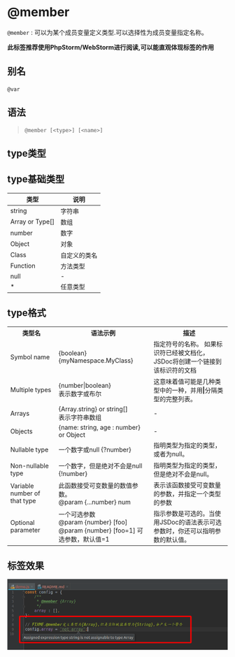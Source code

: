 # @member

`@member` : 可以为某个成员变量定义类型.可以选择性为成员变量指定名称。

**此标签推荐使用PhpStorm/WebStorm进行阅读,可以能直观体现标签的作用**

## 别名

`@var`

## 语法

> `@member [<type>] [<name>]`

## type类型

## type基础类型
| 类型 | 说明 |
|---|---|
|string | 字符串 |
|Array or Type[] | 数组 |
|number | 数字 |
|Object | 对象|
|Class | 自定义的类名|
|Function | 方法类型|
|null | -|
|* | 任意类型|

## type格式

<table>
    <tr>
        <th>类型名</th>
        <th>语法示例</th>
        <th>描述</th>
    </tr>
    <tr>
        <td>Symbol name</td>
        <td>{boolean} <br> {myNamespace.MyClass}</td>
        <td>指定符号的名称。 如果标识符已经被文档化，JSDoc将创建一个链接到该标识符的文档</td>
    </tr>
    <tr>
        <td>Multiple types</td>
        <td>{number|boolean} <br> 表示数字或布尔</td>
        <td>这意味着值可能是几种类型中的一种，并用<b>|</b>分隔类型的完整列表。</td>
    </tr>
    <tr>
        <td>Arrays</td>
        <td>{Array.string} or string[] <br> 表示字符串数组</td>
        <td>-</td>
    </tr>
    <tr>
        <td>Objects</td>
        <td>{name: string, age : number} or Object</td>
        <td>-</td>
    </tr>
    <tr>
        <td>Nullable type</td>
        <td>一个数字或null {?number}</td>
        <td>指明类型为指定的类型，或者为null。 </td>
    </tr>
    <tr>
        <td>Non-nullable type</td>
        <td>一个数字，但是绝对不会是null {!number} </td>
        <td>指明类型为指定的类型，但是绝对不会是null。</td>
    </tr>
    <tr>
        <td>Variable number of that type</td>
        <td>此函数接受可变数量的数值参数。<br>@param {...number} num </td>
        <td>表示该函数接受可变数量的参数，并指定一个类型的参数</td>
    </tr>
    <tr>
        <td>Optional parameter</td>
        <td>一个可选参数 <br> @param {number} [foo] <br> @param {number} [foo=1] 可选参数，默认值=1</td>
        <td>指示参数是可选的。当使用JSDoc的语法表示可选参数时，你还可以指明参数的默认值。 </td>
    </tr>
</table>


## 标签效果

![demo.jpg](./docs/demo.png)